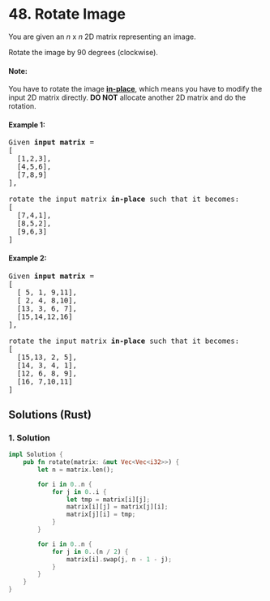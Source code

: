 # 48. Rotate Image
You are given an *n* x *n* 2D matrix representing an image.

Rotate the image by 90 degrees (clockwise).

#### Note:
You have to rotate the image **[in-place](https://en.wikipedia.org/wiki/In-place_algorithm)**, which means you have to modify the input 2D matrix directly. **DO NOT** allocate another 2D matrix and do the rotation.

#### Example 1:
<pre>
Given <strong>input matrix</strong> =
[
  [1,2,3],
  [4,5,6],
  [7,8,9]
],

rotate the input matrix <strong>in-place</strong> such that it becomes:
[
  [7,4,1],
  [8,5,2],
  [9,6,3]
]
</pre>

#### Example 2:
<pre>
Given <strong>input matrix</strong> =
[
  [ 5, 1, 9,11],
  [ 2, 4, 8,10],
  [13, 3, 6, 7],
  [15,14,12,16]
],

rotate the input matrix <strong>in-place</strong> such that it becomes:
[
  [15,13, 2, 5],
  [14, 3, 4, 1],
  [12, 6, 8, 9],
  [16, 7,10,11]
]
</pre>

## Solutions (Rust)

### 1. Solution
```Rust
impl Solution {
    pub fn rotate(matrix: &mut Vec<Vec<i32>>) {
        let n = matrix.len();

        for i in 0..n {
            for j in 0..i {
                let tmp = matrix[i][j];
                matrix[i][j] = matrix[j][i];
                matrix[j][i] = tmp;
            }
        }

        for i in 0..n {
            for j in 0..(n / 2) {
                matrix[i].swap(j, n - 1 - j);
            }
        }
    }
}
```
